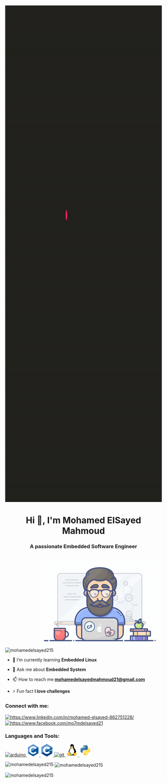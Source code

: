 
<p align="center">
  <img height="1600" width="524" src="https://github.com/MohamedElSayed215/MohamedElSayed215/blob/main/css-loader-large-1.gif">
</p>

<h1 align="center">Hi 👋, I'm Mohamed ElSayed Mahmoud</h1>
<h3 align="center">A passionate Embedded Software Engineer</h3>

<img align="right" alt="Coding" width="400" src="https://github.com/MohamedElSayed215/MohamedElSayed215/blob/main/programmer.gif">

<p align="left"> <img src="https://komarev.com/ghpvc/?username=mohamedelsayed215&label=Profile%20views&color=0e75b6&style=flat" alt="mohamedelsayed215" /> </p>

- 🌱 I’m currently learning **Embedded Linux**

- 💬 Ask me about **Embedded System**

- 📫 How to reach me **mohamedelsayedmahmoud21@gmail.com**

- ⚡ Fun fact **I love challenges**

<h3 align="left">Connect with me:</h3>
<p align="left">
<a href="https://linkedin.com/in/https://www.linkedin.com/in/mohamed-elsayed-862751228/" target="blank"><img align="center" src="https://raw.githubusercontent.com/rahuldkjain/github-profile-readme-generator/master/src/images/icons/Social/linked-in-alt.svg" alt="https://www.linkedin.com/in/mohamed-elsayed-862751228/" height="30" width="40" /></a>
<a href="https://fb.com/https://www.facebook.com/mo7mdelsayed21" target="blank"><img align="center" src="https://raw.githubusercontent.com/rahuldkjain/github-profile-readme-generator/master/src/images/icons/Social/facebook.svg" alt="https://www.facebook.com/mo7mdelsayed21" height="30" width="40" /></a>
</p>

<h3 align="left">Languages and Tools:</h3>
<p align="left"> <a href="https://www.arduino.cc/" target="_blank" rel="noreferrer"> <img src="https://cdn.worldvectorlogo.com/logos/arduino-1.svg" alt="arduino" width="40" height="40"/> </a> <a href="https://www.cprogramming.com/" target="_blank" rel="noreferrer"> <img src="https://raw.githubusercontent.com/devicons/devicon/master/icons/c/c-original.svg" alt="c" width="40" height="40"/> </a> <a href="https://www.w3schools.com/cpp/" target="_blank" rel="noreferrer"> <img src="https://raw.githubusercontent.com/devicons/devicon/master/icons/cplusplus/cplusplus-original.svg" alt="cplusplus" width="40" height="40"/> </a> <a href="https://git-scm.com/" target="_blank" rel="noreferrer"> <img src="https://www.vectorlogo.zone/logos/git-scm/git-scm-icon.svg" alt="git" width="40" height="40"/> </a> <a href="https://www.linux.org/" target="_blank" rel="noreferrer"> <img src="https://raw.githubusercontent.com/devicons/devicon/master/icons/linux/linux-original.svg" alt="linux" width="40" height="40"/> </a> <a href="https://www.python.org" target="_blank" rel="noreferrer"> <img src="https://raw.githubusercontent.com/devicons/devicon/master/icons/python/python-original.svg" alt="python" width="40" height="40"/> </a> </p>

<p><img align="left" src="https://github-readme-stats.vercel.app/api/top-langs?username=mohamedelsayed215&show_icons=true&locale=en&layout=compact" alt="mohamedelsayed215" /></p>

<p>&nbsp;<img align="center" src="https://github-readme-stats.vercel.app/api?username=mohamedelsayed215&show_icons=true&locale=en" alt="mohamedelsayed215" /></p>

<p><img align="center" src="https://github-readme-streak-stats.herokuapp.com/?user=mohamedelsayed215&" alt="mohamedelsayed215" /></p>
